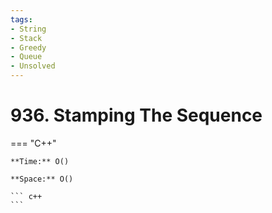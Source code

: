 ```yaml
---
tags:
- String
- Stack
- Greedy
- Queue
- Unsolved
---
```



# 936. Stamping The Sequence

=== "C++"

    **Time:** O()

    **Space:** O()

    ``` c++
    ```